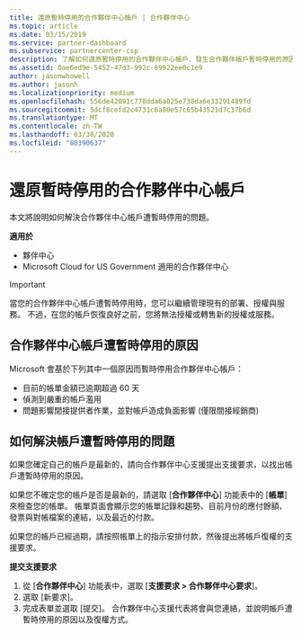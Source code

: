 ```yaml
---
title: 還原暫時停用的合作夥伴中心帳戶 | 合作夥伴中心
ms.topic: article
ms.date: 03/15/2019
ms.service: partner-dashboard
ms.subservice: partnercenter-csp
description: 了解如何還原暫時停用的合作夥伴中心帳戶、發生合作夥伴帳戶暫時停用的原因，以及暫時停用期間能如何使用帳戶。
ms.assetid: 0ae6ed9e-5452-47d3-992c-69922ee0c1e9
author: jasonwhowell
ms.author: jasonh
ms.localizationpriority: medium
ms.openlocfilehash: 556de42091c778dda6a025e738da6e33291489fd
ms.sourcegitcommit: 5dcf8cefd2c4731c6a80e57c65b43521d7c37b6d
ms.translationtype: MT
ms.contentlocale: zh-TW
ms.lasthandoff: 03/30/2020
ms.locfileid: "80390637"
---
```

# <a name="restore-a-suspended-partner-center-account"></a>還原暫時停用的合作夥伴中心帳戶

本文將說明如何解決合作夥伴中心帳戶遭暫時停用的問題。

**適用於**

-  夥伴中心
-  Microsoft Cloud for US Government 適用的合作夥伴中心


> [!IMPORTANT]  
> 當您的合作夥伴中心帳戶遭暫時停用時，您可以繼續管理現有的部署、授權與服務。 不過，在您的帳戶恢復良好之前，您將無法授權或轉售新的授權或服務。

## <a name="why-partner-center-accounts-are-suspended"></a>合作夥伴中心帳戶遭暫時停用的原因

Microsoft 會基於下列其中一個原因而暫時停用合作夥伴中心帳戶：

- 目前的帳單金額已逾期超過 60 天 
- 偵測到嚴重的帳戶濫用
- 問題影響間接提供者作業，並對帳戶造成負面影響 (僅限間接經銷商)

## <a name="what-to-do-if-your-account-is-suspended"></a>如何解決帳戶遭暫時停用的問題

如果您確定自己的帳戶是最新的，請向合作夥伴中心支援提出支援要求，以找出帳戶遭暫時停用的原因。 

如果您不確定您的帳戶是否是最新的，請選取 [**合作夥伴中心**] 功能表中的 [**帳單**] 來檢查您的帳單。 帳單頁面會顯示您的帳單記錄和趨勢、目前月份的應付餘額、發票與對帳檔案的連結，以及最近的付款。

如果您的帳戶已經過期，請按照帳單上的指示安排付款，然後提出將帳戶復權的支援要求。 

**提交支援要求**

1.  從 [**合作夥伴中心**] 功能表中，選取 [**支援要求 > 合作夥伴中心要求**]。
2.  選取 \[新要求\]。 
3.  完成表單並選取 \[提交\]。 合作夥伴中心支援代表將會與您連絡，並說明帳戶遭暫時停用的原因以及復權方式。



